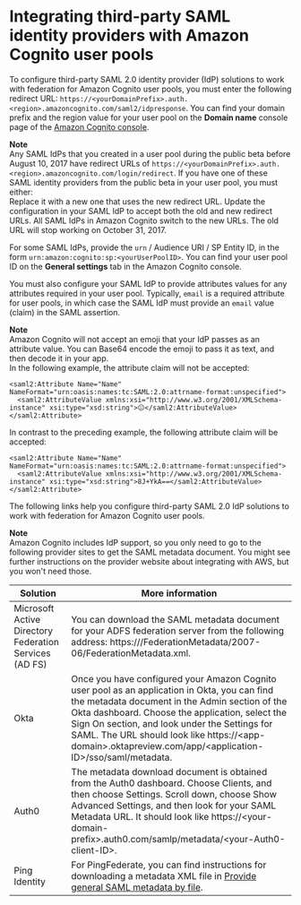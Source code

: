 # Integrating third\-party SAML identity providers with Amazon Cognito user pools<a name="cognito-user-pools-integrating-3rd-party-saml-providers"></a>

To configure third\-party SAML 2\.0 identity provider \(IdP\) solutions to work with federation for Amazon Cognito user pools, you must enter the following redirect URL: `https://<yourDomainPrefix>.auth.<region>.amazoncognito.com/saml2/idpresponse`\. You can find your domain prefix and the region value for your user pool on the **Domain name** console page of the [Amazon Cognito console](https://console.aws.amazon.com/cognito/home)\.

**Note**  
Any SAML IdPs that you created in a user pool during the public beta before August 10, 2017 have redirect URLs of `https://<yourDomainPrefix>.auth.<region>.amazoncognito.com/login/redirect`\. If you have one of these SAML identity providers from the public beta in your user pool, you must either:  
Replace it with a new one that uses the new redirect URL\.
Update the configuration in your SAML IdP to accept both the old and new redirect URLs\.
All SAML IdPs in Amazon Cognito switch to the new URLs\. The old URL will stop working on October 31, 2017\.

For some SAML IdPs, provide the `urn` / Audience URI / SP Entity ID, in the form `urn:amazon:cognito:sp:<yourUserPoolID>`\. You can find your user pool ID on the **General settings** tab in the Amazon Cognito console\.

You must also configure your SAML IdP to provide attributes values for any attributes required in your user pool\. Typically, `email` is a required attribute for user pools, in which case the SAML IdP must provide an `email` value \(claim\) in the SAML assertion\.

**Note**  
Amazon Cognito will not accept an emoji that your IdP passes as an attribute value\. You can Base64 encode the emoji to pass it as text, and then decode it in your app\.  
In the following example, the attribute claim will not be accepted:  

```
<saml2:Attribute Name="Name" NameFormat="urn:oasis:names:tc:SAML:2.0:attrname-format:unspecified">
  <saml2:AttributeValue xmlns:xsi="http://www.w3.org/2001/XMLSchema-instance" xsi:type="xsd:string">😐</saml2:AttributeValue>
</saml2:Attribute>
```
In contrast to the preceding example, the following attribute claim will be accepted:  

```
<saml2:Attribute Name="Name" NameFormat="urn:oasis:names:tc:SAML:2.0:attrname-format:unspecified">
  <saml2:AttributeValue xmlns:xsi="http://www.w3.org/2001/XMLSchema-instance" xsi:type="xsd:string">8J+YkA==</saml2:AttributeValue>
</saml2:Attribute>
```

The following links help you configure third\-party SAML 2\.0 IdP solutions to work with federation for Amazon Cognito user pools\.

**Note**  
Amazon Cognito includes IdP support, so you only need to go to the following provider sites to get the SAML metadata document\. You might see further instructions on the provider website about integrating with AWS, but you won't need those\.


| Solution | More information | 
| --- | --- | 
| Microsoft Active Directory Federation Services \(AD FS\) | You can download the SAML metadata document for your ADFS federation server from the following address: https://<yourservername>/FederationMetadata/2007\-06/FederationMetadata\.xml\. | 
| Okta | Once you have configured your Amazon Cognito user pool as an application in Okta, you can find the metadata document in the Admin section of the Okta dashboard\. Choose the application, select the Sign On section, and look under the Settings for SAML\. The URL should look like https://<app\-domain>\.oktapreview\.com/app/<application\-ID>/sso/saml/metadata\. | 
| Auth0 | The metadata download document is obtained from the Auth0 dashboard\. Choose Clients, and then choose Settings\. Scroll down, choose Show Advanced Settings, and then look for your SAML Metadata URL\. It should look like https://<your\-domain\-prefix>\.auth0\.com/samlp/metadata/<your\-Auth0\-client\-ID>\. | 
| Ping Identity | For PingFederate, you can find instructions for downloading a metadata XML file in [Provide general SAML metadata by file](https://documentation.pingidentity.com/pingfederate/pf81/index.shtml#task_toExportSelectedMetadata.html#task_toExportSelectedMetadata)\. | 